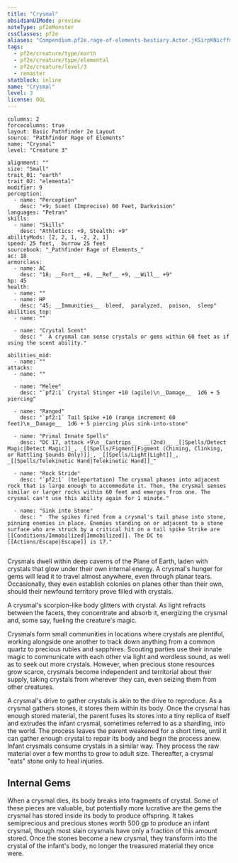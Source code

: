 ```yaml
---
title: "Crysmal"
obsidianUIMode: preview
noteType: pf2eMonster
cssClasses: pf2e
aliases: "Compendium.pf2e.rage-of-elements-bestiary.Actor.jKSirpKNicffmRpW" 
tags:
  - pf2e/creature/type/earth
  - pf2e/creature/type/elemental
  - pf2e/creature/level/3
  - remaster
statblock: inline
name: "Crysmal"
level: 3
license: OGL
---
```


```statblock
columns: 2
forcecolumns: true
layout: Basic Pathfinder 2e Layout
source: "Pathfinder Rage of Elements"
name: "Crysmal"
level: "Creature 3"

alignment: ""
size: "Small"
trait_01: "earth"
trait_02: "elemental"
modifier: 9
perception:
  - name: "Perception"
    desc: "+9; Scent (Imprecise) 60 Feet, Darkvision"
languages: "Petran"
skills:
  - name: "Skills"
    desc: "Athletics: +9, Stealth: +9"
abilityMods: [2, 2, 1, -2, 2, 1]
speed: 25 feet,  burrow 25 feet
sourcebook: "_Pathfinder Rage of Elements_"
ac: 18
armorclass:
  - name: AC
    desc: "18; __Fort__ +8, __Ref__ +9, __Will__ +9"
hp: 45
health:
  - name: ""
  - name: HP
    desc: "45; __Immunities__  bleed,  paralyzed,  poison,  sleep"
abilities_top:
  - name: ""

  - name: "Crystal Scent"
    desc: "  A crysmal can sense crystals or gems within 60 feet as if using the scent ability."

abilities_mid:
  - name: ""
attacks:
  - name: ""

  - name: "Melee"
    desc: "`pf2:1` Crystal Stinger +10 (agile)\n__Damage__  1d6 + 5 piercing"

  - name: "Ranged"
    desc: "`pf2:1` Tail Spike +10 (range increment 60 feet)\n__Damage__  1d6 + 5 piercing plus sink-into-stone"

  - name: "Primal Innate Spells"
    desc: "DC 17, attack +9\n__Cantrips__  __(2nd)__ _[[Spells/Detect Magic|Detect Magic]]_, _[[Spells/Figment|Figment (Chiming, Clinking, or Rattling Sounds Only)]]_, _[[Spells/Light|Light]]_, _[[Spells/Telekinetic Hand|Telekinetic Hand]]_"

  - name: "Rock Stride"
    desc: "`pf2:1` (teleportation) The crysmal phases into adjacent rock that is large enough to accommodate it. Then, the crysmal senses similar or larger rocks within 60 feet and emerges from one. The crysmal can't use this ability again for 1 minute."

  - name: "Sink into Stone"
    desc: "  The spikes fired from a crysmal's tail phase into stone, pinning enemies in place. Enemies standing on or adjacent to a stone surface who are struck by a critical hit on a tail spike Strike are [[Conditions/Immobilized|Immobilized]]. The DC to [[Actions/Escape|Escape]] is 17."
 
```



Crysmals dwell within deep caverns of the Plane of Earth, laden with crystals that glow under their own internal energy. A crysmal's hunger for gems will lead it to travel almost anywhere, even through planar tears. Occasionally, they even establish colonies on planes other than their own, should their newfound territory prove filled with crystals.

A crysmal's scorpion-like body glitters with crystal. As light refracts between the facets, they concentrate and absorb it, energizing the crysmal and, some say, fueling the creature's magic.

Crysmals form small communities in locations where crystals are plentiful, working alongside one another to track down anything from a common quartz to precious rubies and sapphires. Scouting parties use their innate magic to communicate with each other via light and wordless sound, as well as to seek out more crystals. However, when precious stone resources grow scarce, crysmals become independent and territorial about their supply, taking crystals from wherever they can, even seizing them from other creatures.

A crysmal's drive to gather crystals is akin to the drive to reproduce. As a crysmal gathers stones, it stores them within its body. Once the crysmal has enough stored material, the parent fuses its stores into a tiny replica of itself and extrudes the infant crysmal, sometimes referred to as a shardling, into the world. The process leaves the parent weakened for a short time, until it can gather enough crystal to repair its body and begin the process anew. Infant crysmals consume crystals in a similar way. They process the raw material over a few months to grow to adult size. Thereafter, a crysmal "eats" stone only to heal injuries.

## Internal Gems

When a crysmal dies, its body breaks into fragments of crystal. Some of these pieces are valuable, but potentially more lucrative are the gems the crysmal has stored inside its body to produce offspring. It takes semiprecious and precious stones worth 500 gp to produce an infant crysmal, though most slain crysmals have only a fraction of this amount stored. Once the stones become a new crysmal, they transform into the crystal of the infant's body, no longer the treasured material they once were.
